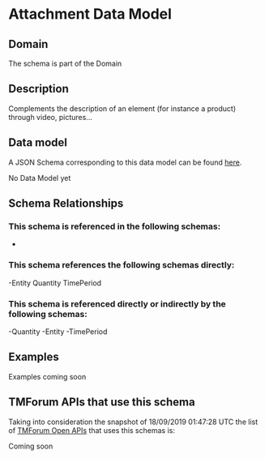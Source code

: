 # Attachment Data Model

## Domain

The  schema is part of the  Domain

## Description

Complements the description of an element (for instance a product) through video, pictures...

## Data model

A JSON Schema corresponding to this data model can be found
[here](https://github.com/tmforum-rand/schemas/blob/master/Common/Attachment.schema.json).

No Data Model yet

## Schema Relationships

### This schema is referenced in the following schemas:

-

### This schema references the following schemas directly:

-Entity
Quantity
TimePeriod

### This schema is referenced directly or indirectly by the following schemas:

-Quantity
-Entity
-TimePeriod



## Examples

Examples coming soon

## TMForum APIs that use this schema

Taking into consideration the snapshot of 18/09/2019 01:47:28 UTC the list of [TMForum Open APIs](https://www.tmforum.org/open-apis/) that uses this schemas is:

Coming soon